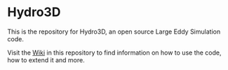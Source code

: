 # Hydro3D
This is the repository for Hydro3D, an open source Large Eddy Simulation code.

Visit the [Wiki](https://github.com/OuroPablo/Hydro3D/wiki) in this repository to find information on how to use the code, how to extend it and more.
